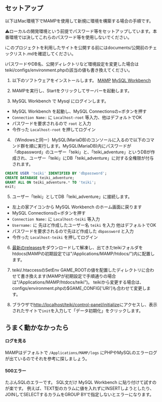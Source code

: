 ## セットアップ
以下はMac環境下でMAMPを使用して新規に環境を構築する場合の手順です。

⚠️ローカルの開発環境という前提でパスワード等をセットアップしています。本番環境では決してこれらのパスワード等を使用しないでください。

ℹ️このプロジェクトを利用したサイトを公開する前にはdocuments/公開前のチェックリスト.mdを確認してください。

ℹ️パスワードやDB名、公開ディレクトリなど環境設定を変更した場合はteiki/configs/environment.phpの該当の値も書き換えてください。

1. 以下のソフトウェアをインストールします。
[MAMP](https://www.mamp.info/en/mac/)
[MySQL Workbench](https://www.mysql.com/jp/products/workbench/)

2. MAMPを実行し、Startをクリックしてサーバーを起動します。

3. MySQL Workbench で Mysql にログインします。
 - MySQL Workbench を起動し、MySQL Connectionsの+ボタンを押す
 - `Connection Name:` に `Localhost-root` 等入力、他はデフォルトでOK
 - パスワードを要求されるので `root` と入力
 - 今作った `Localhost-root` を押してログイン

4. （Windowsと同一）MySQL(MariaDB)のコンソールに入るので以下のコマンド群を順に実行します。MySQL(MariaDB)内にパスワードが「dbpassword」のユーザー「teiki」と、「teiki_adventure」というDBが作成され、ユーザー「teiki」にDB「teiki_adventure」に対する全権限が付与されます。

```sql
CREATE USER 'teiki' IDENTIFIED BY 'dbpassword';
CREATE DATABASE teiki_adventure;
GRANT ALL ON teiki_adventure.* TO 'teiki';
exit;
```

5. ユーザー「teiki」としてDB「teiki_adventure」に接続します。
 - 左上の家アイコンから MySQL Workbench のホーム画面に戻ります
 - MySQL Connectionsの+ボタンを押す
 - `Connection Name:` に `Localhost-teiki` 等入力
 - `Username:` に 先ほど作成したユーザー名 `teiki` を入力 他はデフォルトでOK
 - パスワードを要求されるので先ほど作成した `dbpassword` と入力
 - 今作った `Localhost-teiki` を押してログイン

6. [最新のreleases](https://github.com/sakana-teiki/teiki-adventure/releases)をダウンロードして解凍し、出てきたteikiフォルダをhtdocs(MAMPの初期設定では"/Applications/MAMP/htdocs/")内に配置します。

7. teiki/.htaccessのSetEnv GAME_ROOTの値を配置したディレクトリに合わせて書き換えます(MAMPが初期設定で手順通りの場合は"/Applications/MAMP/htdocs/teiki")。
teikiから変更する場合は、configs/environment.phpの$GAME_CONFIG['URI']も合わせて変更します。

8. ブラウザで[http://localhost/teiki/control-panel/initialize](http://localhost/teiki/control-panel/initialize)にアクセスし、表示されたサイトで`init`を入力して「データ初期化」をクリックします。

## うまく動かなかったら
#### ログを見る
MAMPはデフォルトで `/Applications/MAMP/logs` にPHPやMySQLのエラーログが出ているのでそれを参考に探しましょう。

#### 500エラー
たぶんSQLのエラーです。
SQL文だけ MySQL Workbench に貼り付けて試すのが楽です。
例えば、TEXT型のカラムに値を入れずにINSERTしようとしたり、
JOINしてSELECTするカラムをGROUP BYで指定しないとエラーになります。

